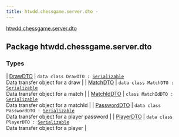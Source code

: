 ```yaml
---
title: htwdd.chessgame.server.dto - 
---
```


[htwdd.chessgame.server.dto](./index.html)

## Package htwdd.chessgame.server.dto

### Types

| [DrawDTO](-draw-d-t-o/index.html) | `data class DrawDTO : `[`Serializable`](http://docs.oracle.com/javase/6/docs/api/java/io/Serializable.html)<br>Data transfer object for a draw |
| [MatchDTO](-match-d-t-o/index.html) | `data class MatchDTO : `[`Serializable`](http://docs.oracle.com/javase/6/docs/api/java/io/Serializable.html)<br>Data transfer object for a match |
| [MatchIdDTO](-match-id-d-t-o/index.html) | `class MatchIdDTO : `[`Serializable`](http://docs.oracle.com/javase/6/docs/api/java/io/Serializable.html)<br>Data transfer object for a matchId |
| [PasswordDTO](-password-d-t-o/index.html) | `data class PasswordDTO : `[`Serializable`](http://docs.oracle.com/javase/6/docs/api/java/io/Serializable.html)<br>Data transfer object for a player password |
| [PlayerDTO](-player-d-t-o/index.html) | `data class PlayerDTO : `[`Serializable`](http://docs.oracle.com/javase/6/docs/api/java/io/Serializable.html)<br>Data transfer object for a player |

